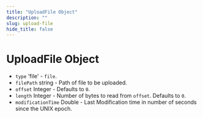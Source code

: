 ```yaml
---
title: "UploadFile Object"
description: ""
slug: upload-file
hide_title: false
---
```


# UploadFile Object

* `type` 'file' - `file`.
* `filePath` string - Path of file to be uploaded.
* `offset` Integer - Defaults to `0`.
* `length` Integer - Number of bytes to read from `offset`.
  Defaults to `0`.
* `modificationTime` Double - Last Modification time in
  number of seconds since the UNIX epoch.

